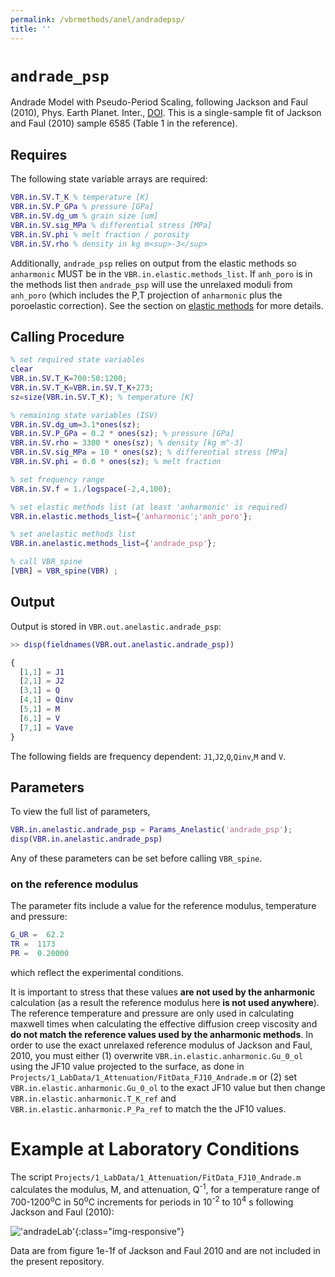 ```yaml
---
permalink: /vbrmethods/anel/andradepsp/
title: ''
---
```



# `andrade_psp`

Andrade Model with Pseudo-Period Scaling, following Jackson and Faul (2010), Phys. Earth Planet. Inter., [DOI](https://doi.org/10.1016/j.pepi.2010.09.005). This is a single-sample fit of Jackson and Faul (2010) sample 6585 (Table 1 in the reference).

## Requires

The following state variable arrays are required:

```matlab
VBR.in.SV.T_K % temperature [K]
VBR.in.SV.P_GPa % pressure [GPa]
VBR.in.SV.dg_um % grain size [um]
VBR.in.SV.sig_MPa % differential stress [MPa]
VBR.in.SV.phi % melt fraction / porosity
VBR.in.SV.rho % density in kg m<sup>-3</sup>
```
Additionally, `andrade_psp` relies on output from the elastic methods so `anharmonic` MUST be in the `VBR.in.elastic.methods_list`. If `anh_poro` is in the methods list then `andrade_psp` will use the unrelaxed moduli from `anh_poro` (which includes the P,T projection of `anharmonic` plus the poroelastic correction). See the section on [elastic methods](/vbr/vbrmethods/elastic/) for more details.

## Calling Procedure

```matlab
% set required state variables
clear
VBR.in.SV.T_K=700:50:1200;
VBR.in.SV.T_K=VBR.in.SV.T_K+273;
sz=size(VBR.in.SV.T_K); % temperature [K]

% remaining state variables (ISV)
VBR.in.SV.dg_um=3.1*ones(sz);
VBR.in.SV.P_GPa = 0.2 * ones(sz); % pressure [GPa]
VBR.in.SV.rho = 3300 * ones(sz); % density [kg m^-3]
VBR.in.SV.sig_MPa = 10 * ones(sz); % differential stress [MPa]
VBR.in.SV.phi = 0.0 * ones(sz); % melt fraction

% set frequency range
VBR.in.SV.f = 1./logspace(-2,4,100);

% set elastic methods list (at least 'anharmonic' is required)
VBR.in.elastic.methods_list={'anharmonic';'anh_poro'};

% set anelastic methods list
VBR.in.anelastic.methods_list={'andrade_psp'};

% call VBR_spine
[VBR] = VBR_spine(VBR) ;
```

## Output  

Output is stored in `VBR.out.anelastic.andrade_psp`:

```matlab
>> disp(fieldnames(VBR.out.anelastic.andrade_psp))

{
  [1,1] = J1
  [2,1] = J2
  [3,1] = Q
  [4,1] = Qinv
  [5,1] = M
  [6,1] = V
  [7,1] = Vave
}
```

The following fields are frequency dependent: `J1`,`J2`,`Q`,`Qinv`,`M` and `V`. 

## Parameters

To view the full list of parameters,
```matlab
VBR.in.anelastic.andrade_psp = Params_Anelastic('andrade_psp');
disp(VBR.in.anelastic.andrade_psp)
```
Any of these parameters can be set before calling `VBR_spine`.

### on the reference modulus

The parameter fits include a value for the reference modulus, temperature and pressure:

```matlab
G_UR =  62.2
TR =  1173
PR =  0.20000    
```    
which reflect the experimental conditions.

It is important to stress that these values **are not used by the anharmonic** calculation (as a result the reference modulus here **is not used anywhere**). The reference temperature and pressure are only used in calculating maxwell times when calculating the effective diffusion creep viscosity and **do not match the reference values used by the anharmonic methods**. In order to use the exact unrelaxed reference modulus of Jackson and Faul, 2010, you must either (1) overwrite `VBR.in.elastic.anharmonic.Gu_0_ol` using the JF10 value projected to the surface, as done in `Projects/1_LabData/1_Attenuation/FitData_FJ10_Andrade.m` or (2) set `VBR.in.elastic.anharmonic.Gu_0_ol` to the exact JF10 value but then change `VBR.in.elastic.anharmonic.T_K_ref` and `VBR.in.elastic.anharmonic.P_Pa_ref` to match the the JF10 values.

# Example at Laboratory Conditions
The script `Projects/1_LabData/1_Attenuation/FitData_FJ10_Andrade.m` calculates the modulus, M, and attenuation, Q<sup>-1</sup>, for a temperature range of 700-1200<sup>o</sup>C in 50<sup>o</sup>C increments for periods in 10<sup>-2</sup> to 10<sup>4</sup> s following Jackson and Faul (2010):

!['andradeLab'](/vbr/assets/images/FJ10andrade.png){:class="img-responsive"}

Data are from figure 1e-1f of Jackson and Faul 2010 and are not included in the present repository.
